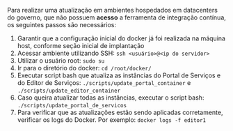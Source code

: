 Para realizar uma atualização	em ambientes hospedados em datacenters do governo, que não possuem **acesso** a ferramenta de integração contínua, os seguintes passos são necessários:

1. Garantir que a configuração inicial do docker já foi realizada na máquina host, conforme seção inicial de implantação
2. Acessar ambiente utilizando SSH: 
`ssh <usuário>@<ip do servidor>`
3. Utilizar o usuário root:
`sudo su`
4. Ir para o diretório do docker:
`cd /root/docker/`
5. Executar script bash que atualiza as instâncias do Portal de Serviços e do Editor de Serviços:
`./scripts/update_portal_container` e `./scripts/update_editor_container`
6. Caso queira atualizar todas as instâncias, executar o script bash:
`./scripts/update_portal_de_servicos`
7. Para verificar que as atualizações estão sendo aplicadas corretamente, verificar os logs do Docker. Por exemplo: 
  `docker logs -f editor1`
